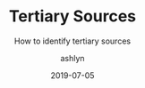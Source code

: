 ---
title: Tertiary Sources
subtitle: How to identify tertiary sources
type: tutorial
topic: research
layout: default
author: ashlyn
modal-id: 7
date: 2019-07-05
img: 
thumbnail: emailBasics.jpg
fontAwesome: fas fa-newspaper 
iconColor: iconYellow
htmlTitle: postHTML/tertiarySources.html
alt: image-alt
project-date: July 2019
student:
pdf-title:
description:
---